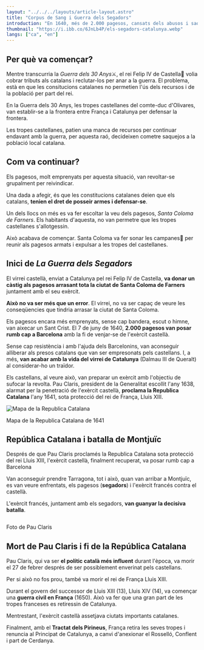 ```yaml
---
layout: "../../../layouts/article-layout.astro"
title: "Corpus de Sang i Guerra dels Segadors"
introduction: "En 1640, més de 2.000 pagesos, cansats dels abusos i saquejos castellans a les poblacions locals catalanes, van anar cap a Barcelona amb l'objectiu de fer valer la seva veu🗡️."
thumbnail: "https://i.ibb.co/6JnLb4P/els-segadors-catalunya.webp"
langs: ["ca", "en"]
---
```


## Per què va començar?

Mentre transcurria la *Guerra dels 30 Anys*⚔️, el rei Felip IV de Castella👑 volia cobrar tributs als catalans i reclutar-los per anar a la guerra. El problema, està en que les consitucions catalanes no permetien l'ús dels recursos i de la població per part del rei.

En la Guerra dels 30 Anys, les tropes castellanes del comte-duc d'Olivares, van establir-se a la frontera entre França i Catalunya per defensar la frontera.

Les tropes castellanes, patien una manca de recursos per continuar endavant amb la guerra, per aquesta raó, decideixen cometre saquejos a la població local catalana.

## Com va continuar?

Els pagesos, molt emprenyats per aquesta situació, van revoltar-se grupalment per reivindicar.

Una dada a afegir, és que les constitucions catalanes deien que els catalans, **tenien el dret de posseir armes i defensar-se**.

Un dels llocs on més es va fer escoltar la veu dels pagesos, _Santa Coloma de Farners_. Els habitants d'aquesta, no van permetre que les tropes castellanes s'allotgessin.

Això acabava de començar. Santa Coloma va fer sonar les campanes🔔 per reunir als pagesos armats i expulsar a les tropes del castellanes.

## Inici de _La Guerra dels Segadors_

El virrei castellà, enviat a Catalunya pel rei Felip IV de Castella, **va donar un càstig als pagesos arrasant tota la ciutat de Santa Coloma de Farners** juntament amb el seu exèrcit.

**Això no va ser més que un error**. El virrei, no va ser capaç de veure les conseqüencies que tindria arrasar la ciutat de Santa Coloma.

Els pagesos encara més emprenyats, sense cap bandera, escut o himne, van aixecar un Sant Crist. El 7 de juny de 1640, **2.000 pagesos van posar rumb cap a Barcelona** amb la fi de venjar-se de l'exèrcit castellà.

Sense cap resistència i amb l'ajuda dels Barcelonins, van aconseguir alliberar als presos catalans que van ser empresonats pels castellans. I, a més, **van acabar amb la vida del virrei de Catalunya** (Dalmau III de Queralt) al considerar-ho un traïdor.

Els castellans, al veure això, van preparar un exèrcit amb l'objectiu de sufocar la revolta. Pau Claris, president de la Generalitat escollit l'any 1638, alarmat per la penetració de l'exèrcit castellà, **proclama la Republica Catalana** l'any 1641, sota protecció del rei de França, Lluis XIII.

<div class="w-fit">
    <img data-src="https://i.ibb.co/n86QWMt/republica-catalana.webp" alt="Mapa de la Republica Catalana" class="h-[300px]" style="" />
    <p class="text-gray-500">
        Mapa de la Republica Catalana de 1641
    </p>
</div>

## República Catalana i batalla de Montjuïc

Després de que Pau Claris proclamés la Republica Catalana sota protecció del rei Lluis XIII, l'exèrcit castellà, finalment recuperat, va posar rumb cap a Barcelona

Van aconseguir prendre Tarragona, tot i això, quan van arribar a Montjuïc, es van veure enfrentats, els pagesos (**segadors**) i l'exèrcit francés contra el castellà.

L'exèrcit francés, juntament amb els segadors, **van guanyar la decisiva batalla**.

<div class="w-fit">
    <img data-src="https://i.ibb.co/ng4dbHQ/pau-claris-photo.webp" class="h-[200px]" style="aspect-ratio: 77/100" />
    <p class="text-gray-500">
        Foto de Pau Claris
    </p>
</div>

## Mort de Pau Claris i fi de la República Catalana

Pau Claris, qui va ser **el polític català més influent** durant l'època, va morir el 27 de febrer després de ser possiblement enverinat pels castellans.

Per si això no fos prou, també va morir el rei de França Lluis XIII.

Durant el govern del successor de Lluis XIII (13), Lluis XIV (14), va començar una **guerra civil en França** (1650). Això va fer que una gran part de les tropes franceses es retiressin de Catalunya.

Mentrestant, l'exèrcit castellà assetjava ciutats importants catalanes.

Finalment, amb el **Tractat dels Pirineus**, França retira les seves tropes i renuncia al Principat de Catalunya, a canvi d'anexionar el Rosselló, Conflent i part de Cerdanya.
